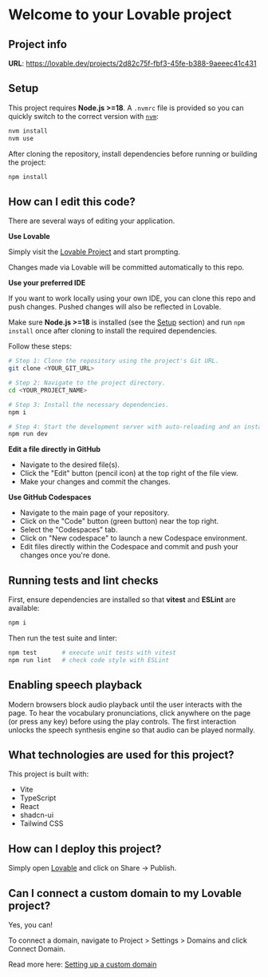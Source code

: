 # Welcome to your Lovable project

## Project info

**URL**: https://lovable.dev/projects/2d82c75f-fbf3-45fe-b388-9aeeec41c431

## Setup

This project requires **Node.js >=18**. A `.nvmrc` file is provided so you can
quickly switch to the correct version with
[`nvm`](https://github.com/nvm-sh/nvm#installing-and-updating):

```sh
nvm install
nvm use
```

After cloning the repository, install dependencies before running or building
the project:

```sh
npm install
```

## How can I edit this code?

There are several ways of editing your application.

**Use Lovable**

Simply visit the [Lovable Project](https://lovable.dev/projects/2d82c75f-fbf3-45fe-b388-9aeeec41c431) and start prompting.

Changes made via Lovable will be committed automatically to this repo.

**Use your preferred IDE**

If you want to work locally using your own IDE, you can clone this repo and push changes. Pushed changes will also be reflected in Lovable.

Make sure **Node.js >=18** is installed (see the [Setup](#setup) section) and run `npm install` once after cloning to install the required dependencies.

Follow these steps:

```sh
# Step 1: Clone the repository using the project's Git URL.
git clone <YOUR_GIT_URL>

# Step 2: Navigate to the project directory.
cd <YOUR_PROJECT_NAME>

# Step 3: Install the necessary dependencies.
npm i

# Step 4: Start the development server with auto-reloading and an instant preview.
npm run dev
```

**Edit a file directly in GitHub**

- Navigate to the desired file(s).
- Click the "Edit" button (pencil icon) at the top right of the file view.
- Make your changes and commit the changes.

**Use GitHub Codespaces**

- Navigate to the main page of your repository.
- Click on the "Code" button (green button) near the top right.
- Select the "Codespaces" tab.
- Click on "New codespace" to launch a new Codespace environment.
- Edit files directly within the Codespace and commit and push your changes once you're done.

## Running tests and lint checks

First, ensure dependencies are installed so that **vitest** and **ESLint** are available:

```sh
npm i
```

Then run the test suite and linter:

```sh
npm test       # execute unit tests with vitest
npm run lint   # check code style with ESLint
```

## Enabling speech playback

Modern browsers block audio playback until the user interacts with the page.
To hear the vocabulary pronunciations, click anywhere on the page (or press any
key) before using the play controls. The first interaction unlocks the speech
synthesis engine so that audio can be played normally.

## What technologies are used for this project?

This project is built with:

- Vite
- TypeScript
- React
- shadcn-ui
- Tailwind CSS

## How can I deploy this project?

Simply open [Lovable](https://lovable.dev/projects/2d82c75f-fbf3-45fe-b388-9aeeec41c431) and click on Share -> Publish.

## Can I connect a custom domain to my Lovable project?

Yes, you can!

To connect a domain, navigate to Project > Settings > Domains and click Connect Domain.

Read more here: [Setting up a custom domain](https://docs.lovable.dev/tips-tricks/custom-domain#step-by-step-guide)
